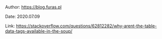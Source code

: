 
Author: https://blog.furas.pl

Date: 2020.07.09

Link: https://stackoverflow.com/questions/62812282/why-arent-the-table-data-tags-available-in-the-soup/

